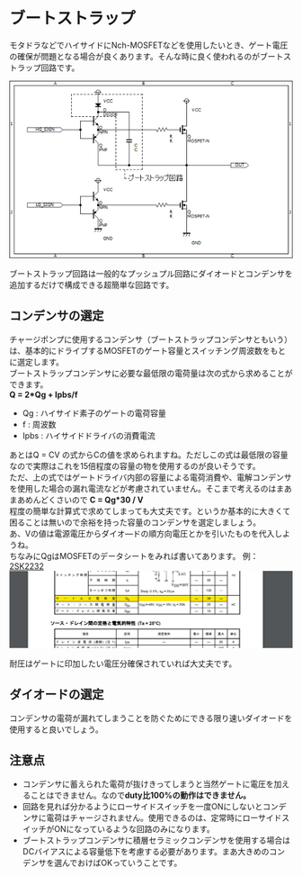 # ブートストラップ  

モタドラなどでハイサイドにNch-MOSFETなどを使用したいとき、ゲート電圧の確保が問題となる場合が良くあります。そんな時に良く使われるのがブートストラップ回路です。  

![ブートストラップ](images/bootstrap.png)  

ブートストラップ回路は一般的なプッシュプル回路にダイオードとコンデンサを追加するだけで構成できる超簡単な回路です。  

## コンデンサの選定  

チャージポンプに使用するコンデンサ（ブートストラップコンデンサともいう）は、基本的にドライブするMOSFETのゲート容量とスイッチング周波数をもとに選定します。  
ブートストラップコンデンサに必要な最低限の電荷量は次の式から求めることができます。  
**Q = 2*Qg + Ipbs/f**  

- Qg : ハイサイド素子のゲートの電荷容量  
- f : 周波数  
- Ipbs : ハイサイドドライバの消費電流  

あとはQ = CV の式からCの値を求められますね。ただしこの式は最低限の容量なので実際はこれを15倍程度の容量の物を使用するのが良いそうです。  
ただ、上の式ではゲートドライバ内部の容量による電荷消費や、電解コンデンサを使用した場合の漏れ電流などが考慮されていません。そこまで考えるのはまあまあめんどくさいので
**C = Qg*30 / V**  
程度の簡単な計算式で求めてしまっても大丈夫です。というか基本的に大きくて困ることは無いので余裕を持った容量のコンデンサを選定しましょう。  
あ、Vの値は電源電圧からダイオ―ドの順方向電圧とかを引いたものを代入しようね。  
ちなみにQgはMOSFETのデータシートをみれば書いてあります。
例：[2SK2232](https://akizukidenshi.com/catalog/g/gI-02414/)  
![データシートのゲート容量](../images/gate_Q_example.png)  

耐圧はゲートに印加したい電圧分確保されていれば大丈夫です。

## ダイオードの選定  

コンデンサの電荷が漏れてしまうことを防ぐためにできる限り速いダイオードを使用すると良いでしょう。

## 注意点  

- コンデンサに蓄えられた電荷が抜けきってしまうと当然ゲートに電圧を加えることはできません。なので**duty比100%の動作はできません。**  
- 回路を見れば分かるようにローサイドスイッチを一度ONにしないとコンデンサに電荷はチャージされません。使用できるのは、定常時にローサイドスイッチがONになっているような回路のみになります。  
- ブートストラップコンデンサに積層セラミックコンデンサを使用する場合はDCバイアスによる容量低下を考慮する必要があります。まあ大きめのコンデンサを選んでおけばOKっていうことです。